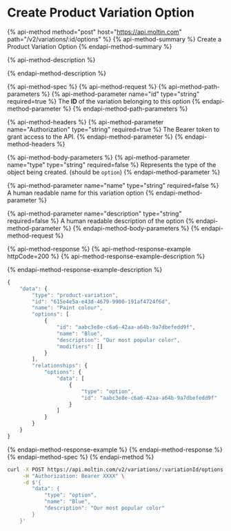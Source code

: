 # Create Product Variation Option

{% api-method method="post" host="https://api.moltin.com" path="/v2/variations/:id/options" %}
{% api-method-summary %}
Create a Product Variation Option
{% endapi-method-summary %}

{% api-method-description %}

{% endapi-method-description %}

{% api-method-spec %}
{% api-method-request %}
{% api-method-path-parameters %}
{% api-method-parameter name="id" type="string" required=true %}
The **ID** of the variation belonging to this option
{% endapi-method-parameter %}
{% endapi-method-path-parameters %}

{% api-method-headers %}
{% api-method-parameter name="Authorization" type="string" required=true %}
The Bearer token to grant access to the API.
{% endapi-method-parameter %}
{% endapi-method-headers %}

{% api-method-body-parameters %}
{% api-method-parameter name="type" type="string" required=false %}
Represents the type of the object being created. \(should be `option`\)
{% endapi-method-parameter %}

{% api-method-parameter name="name" type="string" required=false %}
A human readable name for this variation option
{% endapi-method-parameter %}

{% api-method-parameter name="description" type="string" required=false %}
A human readable description of the option
{% endapi-method-parameter %}
{% endapi-method-body-parameters %}
{% endapi-method-request %}

{% api-method-response %}
{% api-method-response-example httpCode=200 %}
{% api-method-response-example-description %}

{% endapi-method-response-example-description %}

```javascript
{
    "data": {
        "type": "product-variation",
        "id": "615e4e5a-e43d-4679-9900-191af4724f6d",
        "name": "Paint colour",
        "options": [
            {
                "id": "aabc3e8e-c6a6-42aa-a64b-9a7dbefedd9f",
                "name": "Blue",
                "description": "Our most popular color",
                "modifiers": []
            }
        ],
        "relationships": {
            "options": {
                "data": [
                    {
                        "type": "option",
                        "id": "aabc3e8e-c6a6-42aa-a64b-9a7dbefedd9f"
                    }
                ]
            }
        }
    }
}
```
{% endapi-method-response-example %}
{% endapi-method-response %}
{% endapi-method-spec %}
{% endapi-method %}

```bash
curl -X POST https://api.moltin.com/v2/variations/:variationId/options \
     -H "Authorization: Bearer XXXX" \
     -d $'{
        "data": {
            "type": "option",
            "name": "Blue",
            "description": "Our most popular color"
        }
    }'
```

